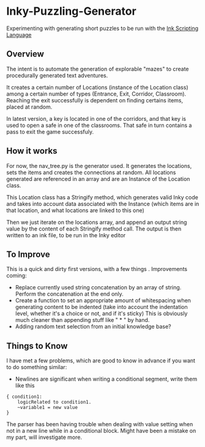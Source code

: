 # Inky-Puzzling-Generator
Experimenting with generating short puzzles to be run with the [Ink Scripting Language](https://www.inklestudios.com/ink/)


## Overview  
The intent is to automate the generation of explorable "mazes" to create procedurally generated text adventures.

It creates a certain number of Locations (instance of the Location class) among a certain number of types (Entrance, Exit, Corridor, Classroom).
Reaching the exit successfully is dependent on finding certains items, placed at random. 

In latest version, a key is located in one of the corridors, and that key is used to open a safe in one of the classrooms. That safe in turn contains a pass to exit the game successfuly.


## How it works
For now, the nav_tree.py is the generator used.
It generates the locations, sets the items and creates the connections at random.
All locations generated are referenced in an array and are an Instance of the Location class.

This Location class has a Stringify method, which generates valid Inky code and takes into account data associated with the Instance (which items are in that location, and what locations are linked to this one)

Then we just iterate on the locations array, and append an output string value by the content of each Stringify method call.
The output is then written to an ink file, to be run in the Inky editor



## To Improve  
This is a quick and dirty first versions, with a few things . Improvements coming:  
- Replace currently used string concatenation by an array of string. Perform the concatenation at the end only.
- Create a function to set an appropriate amount of whitespacing when generating content to be indented (take into account the indentation level, whether it's a choice or not, and if it's sticky)
This is obviously much cleaner than appending stuff like "  * " by hand.
- Adding random text selection from an initial knowledge base? 



## Things to Know  
I have met a few problems, which are good to know in advance if you want to do something similar:  
- Newlines are significant when writing a conditional segment, write them like this
```
{ condition1: 
    logicRelated to condition1.
    ~variable1 = new value
}
```
The parser has been having trouble when dealing with value setting when not in a new line while in a conditional block. 
Might have been a mistake on my part, will investigate more.

